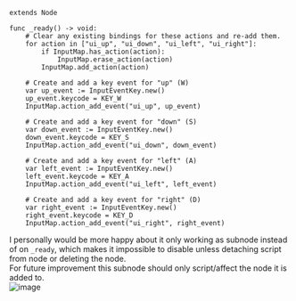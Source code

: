 ```
extends Node

func _ready() -> void:
	# Clear any existing bindings for these actions and re-add them.
	for action in ["ui_up", "ui_down", "ui_left", "ui_right"]:
		if InputMap.has_action(action):
			InputMap.erase_action(action)
		InputMap.add_action(action)
	
	# Create and add a key event for "up" (W)
	var up_event := InputEventKey.new()
	up_event.keycode = KEY_W
	InputMap.action_add_event("ui_up", up_event)
	
	# Create and add a key event for "down" (S)
	var down_event := InputEventKey.new()
	down_event.keycode = KEY_S
	InputMap.action_add_event("ui_down", down_event)
	
	# Create and add a key event for "left" (A)
	var left_event := InputEventKey.new()
	left_event.keycode = KEY_A
	InputMap.action_add_event("ui_left", left_event)
	
	# Create and add a key event for "right" (D)
	var right_event := InputEventKey.new()
	right_event.keycode = KEY_D
	InputMap.action_add_event("ui_right", right_event)

```

I personally would be more happy about it only working as subnode instead of on `_ready`, which makes it impossible to disable unless detaching script from node or deleting the node.  
For future improvement this subnode should only script/affect the node it is added to.   
![image](https://github.com/user-attachments/assets/5576f55a-f46e-40cb-b661-111c4b755c31)
